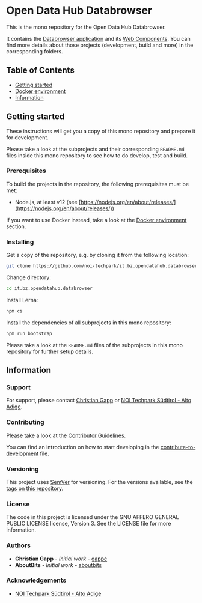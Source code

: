 # Open Data Hub Databrowser

This is the mono repository for the Open Data Hub Databrowser.

It contains the [Databrowser application](./databrowser) and its [Web Components](./web-components). You can find more details about those projects (development, build and more) in the corresponding folders.

## Table of Contents

- [Getting started](#getting-started)
- [Docker environment](#docker-environment)
- [Information](#information)

## Getting started

These instructions will get you a copy of this mono repository and prepare it for development.

Please take a look at the subprojects and their corresponding `README.md` files inside this mono repository to see
how to do develop, test and build.

### Prerequisites

To build the projects in the repository, the following prerequisites must be met:

- Node.js, at least v12 (see [https://nodejs.org/en/about/releases/](https://nodejs.org/en/about/releases/))

If you want to use Docker instead, take a look at the [Docker environment](#docker-environment) section.

### Installing

Get a copy of the repository, e.g. by cloning it from the following location:

```bash
git clone https://github.com/noi-techpark/it.bz.opendatahub.databrowser
```

Change directory:

```bash
cd it.bz.opendatahub.databrowser
```

Install Lerna:

```bash
npm ci
```

Install the dependencies of all subprojects in this mono repository:

```bash
npm run bootstrap
```

Please take a look at the `README.md` files of the subprojects in this mono repository for further setup details.

## Information

### Support

For support, please contact [Christian Gapp](https://github.com/gappc) or
[NOI Techpark Südtirol - Alto Adige](https://noi.bz.it/en).

### Contributing

Please take a look at the [Contributor Guidelines](https://github.com/noi-techpark/odh-docs/wiki/Contributor-Guidelines%3A-Getting-started).

You can find an introduction on how to start developing in the [contribute-to-development](./doc/contribute-to-development.md) file.

### Versioning

This project uses [SemVer](https://semver.org/) for versioning. For the versions available,
see the [tags on this repository](https://github.com/noi-techpark/it.bz.opendatahub.databrowser/tags).

### License

The code in this project is licensed under the GNU AFFERO GENERAL PUBLIC LICENSE license, Version 3. See the LICENSE file for more information.

### Authors

- **Christian Gapp** - *Initial work* - [gappc](https://github.com/gappc)
- **AboutBits** - *Initial work* - [aboutbits](https://github.com/aboutbits)

### Acknowledgements

- [NOI Techpark Südtirol - Alto Adige](https://noi.bz.it/en)
